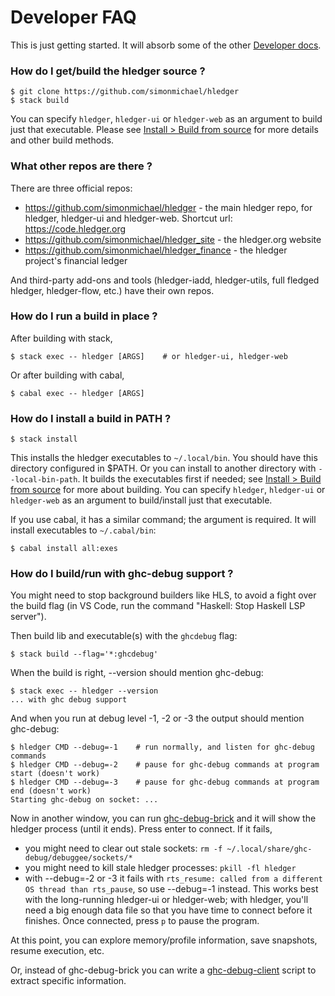 # Developer FAQ

This is just getting started. It will absorb some of the other [Developer docs](dev.md).

<!-- toc -->

<!-- ## Developing hledger -->

### How do I get/build the hledger source ?

```cli
$ git clone https://github.com/simonmichael/hledger
$ stack build
```
You can specify `hledger`, `hledger-ui` or `hledger-web` as an argument to build just that executable.
Please see [Install > Build from source](install.md#build-from-source) for more details and other build methods.

### What other repos are there ?

There are three official repos:
- <https://github.com/simonmichael/hledger> - the main hledger repo, for hledger, hledger-ui and hledger-web. Shortcut url: <https://code.hledger.org>
- <https://github.com/simonmichael/hledger_site> - the hledger.org website
- <https://github.com/simonmichael/hledger_finance> - the hledger project's financial ledger

And third-party add-ons and tools (hledger-iadd, hledger-utils, full fledged hledger, hledger-flow, etc.) have their own repos.

### How do I run a build in place ?

After building with stack,
```cli
$ stack exec -- hledger [ARGS]    # or hledger-ui, hledger-web
```

Or after building with cabal,
```cli
$ cabal exec -- hledger [ARGS]
```

### How do I install a build in PATH ?

```cli
$ stack install
```
This installs the hledger executables to `~/.local/bin`. You should have this directory configured in $PATH.
Or you can install to another directory with `--local-bin-path`.
It builds the executables first if needed; see [Install > Build from source](install.md#build-from-source) for more about building.
You can specify `hledger`, `hledger-ui` or `hledger-web` as an argument to build/install just that executable.

If you use cabal, it has a similar command; the argument is required.
It will install executables to `~/.cabal/bin`:
```cli
$ cabal install all:exes
```

### How do I build/run with ghc-debug support ?

You might need to stop background builders like HLS, to avoid a fight over the build flag
(in VS Code, run the command "Haskell: Stop Haskell LSP server").

Then build lib and executable(s) with the `ghcdebug` flag:
```cli
$ stack build --flag='*:ghcdebug'
```

When the build is right, --version should mention ghc-debug:
```
$ stack exec -- hledger --version
... with ghc debug support
```

And when you run at debug level -1, -2 or -3 the output should mention ghc-debug:
```cli
$ hledger CMD --debug=-1    # run normally, and listen for ghc-debug commands
$ hledger CMD --debug=-2    # pause for ghc-debug commands at program start (doesn't work)
$ hledger CMD --debug=-3    # pause for ghc-debug commands at program end (doesn't work)
Starting ghc-debug on socket: ...
```

Now in another window, you can run [ghc-debug-brick](https://hackage.haskell.org/package/ghc-debug-brick) and it will show the hledger process (until it ends). Press enter to connect. If it fails,
- you might need to clear out stale sockets: `rm -f ~/.local/share/ghc-debug/debuggee/sockets/*`
- you might need to kill stale hledger processes: `pkill -fl hledger`
- with --debug=-2 or -3 it fails with `rts_resume: called from a different OS thread than rts_pause`, 
  so use --debug=-1 instead. This works best with the long-running hledger-ui or hledger-web;
  with hledger, you'll need a big enough data file so that you have time to connect before it finishes.
  Once connected, press `p` to pause the program.

At this point, you can explore memory/profile information, save snapshots, resume execution, etc.

Or, instead of ghc-debug-brick you can write a [ghc-debug-client](https://hackage.haskell.org/package/ghc-debug-client) script to extract specific information.
